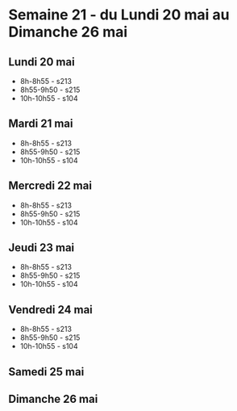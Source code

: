 # Semaine 21 - du Lundi 20 mai au Dimanche 26 mai


## Lundi 20 mai

* 8h-8h55 - s213
* 8h55-9h50 - s215
* 10h-10h55 - s104

## Mardi 21 mai

* 8h-8h55 - s213
* 8h55-9h50 - s215
* 10h-10h55 - s104

## Mercredi 22 mai

* 8h-8h55 - s213
* 8h55-9h50 - s215
* 10h-10h55 - s104

## Jeudi 23 mai

* 8h-8h55 - s213
* 8h55-9h50 - s215
* 10h-10h55 - s104

## Vendredi 24 mai

* 8h-8h55 - s213
* 8h55-9h50 - s215
* 10h-10h55 - s104

## Samedi 25 mai


## Dimanche 26 mai


